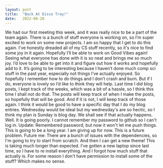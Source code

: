 ```yaml
---
layout: post
title:  "Back At Disco Tray!"
date:   2022-08-28
---
```

We had our first meeting this week, and it was really nice to be a part of the team again. There is a 
bunch of stuff everyone is working on, so I’m super excited to work on some new projects. I am so happy
that I get to do this again. I've honestly dreaded all of my CS stuff recently, so it's nice to find 
some joy in it again. Hopefully I’ll be able to work on Good Vibes again! Seeing what everyone has
done with it is so neat and brings me so much joy. I’d love to be able to get into it and figure out 
how it works and hopefully add to it. It’s going to be interesting because I haven’t done much comp 
sci stuff in the past year, especially not things I’ve actually enjoyed. So hopefully I remember how 
to do things and I don’t crash and burn. But if I do, everyone is lovely so I’d like to think they 
will help. 
Last time I did blog posts, I kept track of the weeks, which was a bit of a hassle, so I think this time 
I shall not do that. The posts will keep track of when I make the posts, so hopefully that will be good. 
And if it is not, I will keep track of those again. I think it would be good to have a specific day that
I do my blog entries. Wednesday would be ideal but my wednesday's are so hectic, so I think my plan is
Sunday is blog day. We shall see if that actually happens. 
Well. It is going poorly. I cannot remember my password to github so I can't log in.
Update: Remembered password, but now it won't let me push things. This is going to be a long year. I am giving up for now. This is a future problem. 
Future me: There are a bunch of issues with the dependencies, so I'm going to try to start from scratch. And
then I can get a new theme! This is taking much longer than expected. I've gotten a new laptop since last time,
so I have to re install everything. And I forgot how much stuff that actually is. For some reason I don't
have permission to install some of the stuff? Which makes no sense.

